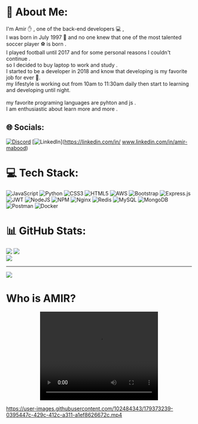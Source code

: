 # 💫 About Me:
I'm Amir ✋ , one of the back-end developers 💻 ,<br>I was born in July 1997 🎁 and no one knew that one of the most talented soccer player ⚽ is born . <br>I played football until 2017 and for some personal reasons I couldn't continue . <br>so I decided to buy laptop to work and study . <br>I started to be a developer in 2018 and know that developing is my favorite job for ever 🤟. <br>my lifestyle is working out from 10am to 11:30am daily then start to learning and developing until night.<br><br>my favorite programing languages are pyhton  and js . <br>I am enthusiastic about learn more and more . <br>


## 🌐 Socials:
[![Discord](https://img.shields.io/badge/Discord-%237289DA.svg?logo=discord&logoColor=white)](htttps://discord.gg/amirm94040#5330) [![LinkedIn](https://img.shields.io/badge/LinkedIn-%230077B5.svg?logo=linkedin&logoColor=white)](https://linkedin.com/in/ www.linkedin.com/in/amir-mabood) 

# 💻 Tech Stack:
![JavaScript](https://img.shields.io/badge/javascript-%23323330.svg?style=for-the-badge&logo=javascript&logoColor=%23F7DF1E) ![Python](https://img.shields.io/badge/python-3670A0?style=for-the-badge&logo=python&logoColor=ffdd54) ![CSS3](https://img.shields.io/badge/css3-%231572B6.svg?style=for-the-badge&logo=css3&logoColor=white) ![HTML5](https://img.shields.io/badge/html5-%23E34F26.svg?style=for-the-badge&logo=html5&logoColor=white) ![AWS](https://img.shields.io/badge/AWS-%23FF9900.svg?style=for-the-badge&logo=amazon-aws&logoColor=white) ![Bootstrap](https://img.shields.io/badge/bootstrap-%23563D7C.svg?style=for-the-badge&logo=bootstrap&logoColor=white) ![Express.js](https://img.shields.io/badge/express.js-%23404d59.svg?style=for-the-badge&logo=express&logoColor=%2361DAFB) ![JWT](https://img.shields.io/badge/JWT-black?style=for-the-badge&logo=JSON%20web%20tokens) ![NodeJS](https://img.shields.io/badge/node.js-6DA55F?style=for-the-badge&logo=node.js&logoColor=white) ![NPM](https://img.shields.io/badge/NPM-%23000000.svg?style=for-the-badge&logo=npm&logoColor=white) ![Nginx](https://img.shields.io/badge/nginx-%23009639.svg?style=for-the-badge&logo=nginx&logoColor=white) ![Redis](https://img.shields.io/badge/redis-%23DD0031.svg?style=for-the-badge&logo=redis&logoColor=white) ![MySQL](https://img.shields.io/badge/mysql-%2300f.svg?style=for-the-badge&logo=mysql&logoColor=white) ![MongoDB](https://img.shields.io/badge/MongoDB-%234ea94b.svg?style=for-the-badge&logo=mongodb&logoColor=white) ![Postman](https://img.shields.io/badge/Postman-FF6C37?style=for-the-badge&logo=postman&logoColor=white) ![Docker](https://img.shields.io/badge/docker-%230db7ed.svg?style=for-the-badge&logo=docker&logoColor=white)
# 📊 GitHub Stats:
![](https://github-readme-stats.vercel.app/api?username=amirm8170&theme=dark&hide_border=false&include_all_commits=true&count_private=false)
![](https://github-readme-streak-stats.herokuapp.com/?user=amirm8170&theme=dark&hide_border=false)<br/>
![](https://github-readme-stats.vercel.app/api/top-langs/?username=amirm8170&theme=dark&hide_border=false&include_all_commits=true&count_private=false&layout=compact)

---
[![](https://visitcount.itsvg.in/api?id=amirm8170&icon=0&color=0)](https://visitcount.itsvg.in)





<h1>Who is AMIR?</h1>
<div class="video" style="text-align:center;">
  <video width="320" height="240" controls autoplay>
    <source src="https://user-images.githubusercontent.com/102484343/179373239-0395447c-429c-412c-a311-a1ef8626672c.mp4" type="video/mp4">
    Your browser does not support the video tag.
  </video>
</div>


https://user-images.githubusercontent.com/102484343/179373239-0395447c-429c-412c-a311-a1ef8626672c.mp4


